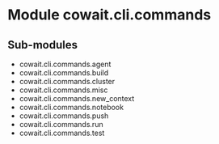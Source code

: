 Module cowait.cli.commands
==========================

Sub-modules
-----------
* cowait.cli.commands.agent
* cowait.cli.commands.build
* cowait.cli.commands.cluster
* cowait.cli.commands.misc
* cowait.cli.commands.new_context
* cowait.cli.commands.notebook
* cowait.cli.commands.push
* cowait.cli.commands.run
* cowait.cli.commands.test